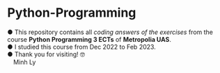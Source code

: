 # Python-Programming
● This repository contains all _coding answers of the exercises_ from the course **Python Programming 3 ECTs** of **Metropolia UAS**.\
● I studied this course from Dec 2022 to Feb 2023.\
● Thank you for visiting! 🤓\
&emsp;Minh Ly
